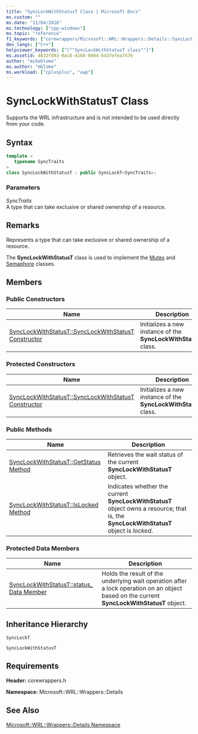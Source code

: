 ```yaml
---
title: "SyncLockWithStatusT Class | Microsoft Docs"
ms.custom: ""
ms.date: "11/04/2016"
ms.technology: ["cpp-windows"]
ms.topic: "reference"
f1_keywords: ["corewrappers/Microsoft::WRL::Wrappers::Details::SyncLockWithStatusT"]
dev_langs: ["C++"]
helpviewer_keywords: ["[""SyncLockWithStatusT class""]"]
ms.assetid: 4832fd93-0ac8-4168-9404-b43fefea7476
author: "mikeblome"
ms.author: "mblome"
ms.workload: ["cplusplus", "uwp"]
---
```

# SyncLockWithStatusT Class

Supports the WRL infrastructure and is not intended to be used directly from your code.

## Syntax

```cpp
template <
   typename SyncTraits
>
class SyncLockWithStatusT : public SyncLockT<SyncTraits>;
```

### Parameters

*SyncTraits*  
A type that can take exclusive or shared ownership of a resource.

## Remarks

Represents a type that can take exclusive or shared ownership of a resource.

The **SyncLockWithStatusT** class is used to implement the [Mutex](../windows/mutex-class1.md) and [Semaphore](../windows/semaphore-class.md) classes.

## Members

### Public Constructors

|Name|Description|
|----------|-----------------|
|[SyncLockWithStatusT::SyncLockWithStatusT Constructor](../windows/synclockwithstatust-synclockwithstatust-constructor.md)|Initializes a new instance of the **SyncLockWithStatusT** class.|

### Protected Constructors

|Name|Description|
|----------|-----------------|
|[SyncLockWithStatusT::SyncLockWithStatusT Constructor](../windows/synclockwithstatust-synclockwithstatust-constructor.md)|Initializes a new instance of the **SyncLockWithStatusT** class.|

### Public Methods

|Name|Description|
|----------|-----------------|
|[SyncLockWithStatusT::GetStatus Method](../windows/synclockwithstatust-getstatus-method.md)|Retrieves the wait status of the current **SyncLockWithStatusT** object.|
|[SyncLockWithStatusT::IsLocked Method](../windows/synclockwithstatust-islocked-method.md)|Indicates whether the current **SyncLockWithStatusT** object owns a resource; that is, the **SyncLockWithStatusT** object is *locked*.|

### Protected Data Members

|Name|Description|
|----------|-----------------|
|[SyncLockWithStatusT::status_ Data Member](../windows/synclockwithstatust-status-data-member.md)|Holds the result of the underlying wait operation after a lock operation on an object based on the current **SyncLockWithStatusT** object.|

## Inheritance Hierarchy

`SyncLockT`

`SyncLockWithStatusT`

## Requirements

**Header:** corewrappers.h

**Namespace:** Microsoft::WRL::Wrappers::Details

## See Also

[Microsoft::WRL::Wrappers::Details Namespace](../windows/microsoft-wrl-wrappers-details-namespace.md)
